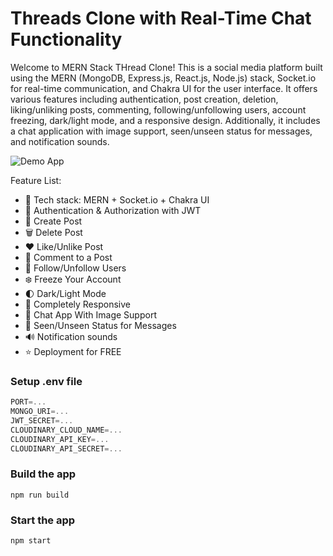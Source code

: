 # Threads Clone with Real-Time Chat Functionality

Welcome to MERN Stack THread Clone! This is a social media platform built using the MERN (MongoDB, Express.js, React.js, Node.js) stack, Socket.io for real-time communication, and Chakra UI for the user interface. It offers various features including authentication, post creation, deletion, liking/unliking posts, commenting, following/unfollowing users, account freezing, dark/light mode, and a responsive design. Additionally, it includes a chat application with image support, seen/unseen status for messages, and notification sounds.

![Demo App](https://res.cloudinary.com/dpvhbumeb/image/upload/v1711207906/nkmuwnjv6di7ksigdnd8.png)


Feature List:

-   🌟 Tech stack: MERN + Socket.io + Chakra UI
-   🎃 Authentication & Authorization with JWT
-   📝 Create Post
-   🗑️ Delete Post
-   ❤️ Like/Unlike Post
-   💬 Comment to a Post
-   👥 Follow/Unfollow Users
-   ❄️ Freeze Your Account
-   🌓 Dark/Light Mode
-   📱 Completely Responsive
-   💬 Chat App With Image Support
-   👀 Seen/Unseen Status for Messages
-   🔊 Notification sounds
-   ⭐ Deployment for FREE

### Setup .env file

```js
PORT=...
MONGO_URI=...
JWT_SECRET=...
CLOUDINARY_CLOUD_NAME=...
CLOUDINARY_API_KEY=...
CLOUDINARY_API_SECRET=...
```

### Build the app

```shell
npm run build
```

### Start the app

```shell
npm start
```
